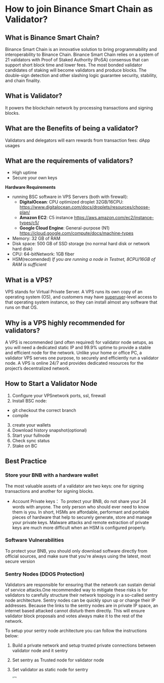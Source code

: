 # How to join Binance Smart Chain as Validator?

## What is Binance Smart Chain?

Binance Smart Chain is an innovative solution to bring programmability and interoperability to Binance Chain. Binance Smart Chain relies on a system of 21 validators with Proof of Staked Authority (PoSA) consensus that can support short block time and lower fees. The most bonded validator candidates of staking will become validators and produce blocks. The double-sign detection and other slashing logic guarantee security, stability, and chain finality.

## What is Validator?

It powers the blockchain network by processing transactions and signing blocks.

## What are the Benefits of being a validator?

Validators and delegators will earn rewards from transaction fees: dApp usages

## What are the requirements of validators?

* High uptime
* Secure your own keys

**Hardware Requirements**
* running BSC software in VPS Servers (both with firewall):
	* **DigitalOcean**: CPU optimized droplet 32GB/16CPU: https://www.digitalocean.com/docs/droplets/resources/choose-plan/
	* **Amazon EC2**: C5 instance https://aws.amazon.com/ec2/instance-types/c5/ 
	* **Google Cloud Engine**: General-purpose (N1) https://cloud.google.com/compute/docs/machine-types
*  Memory: 32 GB of RAM
*  Disk space: 500 GB of SSD storage (no normal hard disk or network hard disk)
*  CPU: 64-bitNetwork: 1GB fiber
*  HSM(recomended)
*If you are running a node in Testnet, 8CPU/16GB of RAM is sufficient*

## What is a VPS?

VPS stands for Virtual Private Server. A VPS runs its own copy of an operating system (OS), and customers may have [superuser](https://en.wikipedia.org/wiki/Superuser)-level access to that operating system instance, so they can install almost any software that runs on that OS. 

## Why is a VPS highly recommended for validators?

A VPS is recommended (and often required) for validator node setups, as you will need a dedicated static IP and 99.9% uptime to provide a stable and efficient node for the network. Unlike your home or office PC, a validator VPS serves one purpose, to securely and efficiently run a validator node. A VPS is online 24/7 and provides dedicated resources for the project’s decentralized network.

## How to Start a Validator Node
1. Configure your VPSnetwork ports, ssl, firewall
2. Install BSC node: 
* git checkout the correct branch
* compile
3. create your wallets
4. Download history snapshot(optional)
5. Start your fullnode
6. Check sync status
7. Stake on BC 

## Best Practice

### Store your BNB with a hardware wallet

The most valuable assets of a validator are two keys: one for signing transactions and another for signing blocks. 
* Account Private keys：
To protect your BNB, do not share your 24 words with anyone. The only person who should ever need to know them is you. In short, HSMs are affordable, performant and portable pieces of hardware that help to securely generate, store and manage your private keys. Malware attacks and remote extraction of private keys are much more difficult when an HSM is configured properly.

### Software Vulnerabilities
To protect your BNB, you should only download software directly from official sources, and make sure that you're always using the latest, most secure version

### Sentry Nodes (DDOS Protection)

Validators are responsible for ensuring that the network can sustain denial of service attacks.One recommended way to mitigate these risks is for validators to carefully structure their network topology in a so-called sentry node architecture.
Sentry nodes can be quickly spun up or change their IP addresses. Because the links to the sentry nodes are in private IP space, an internet based attacked cannot disturb them directly. This will ensure validator block proposals and votes always make it to the rest of the network.

To setup your sentry node architecture you can follow the instructions below:
1. Build a private network and setup trusted private connections between validator node and it sentry
2. Set sentry as Trusted node for validator node
3. Set validator as static node for sentry


   <img src="https://lh3.googleusercontent.com/w6notWcdyEXayM592WuI5xcpysFqgkwwBSX3sBZFIc34SHrKewZYlNMBMyGBPs375ez78i4gZmbnMyMn3Ry5s6Z6qTejatPYdDXL67moRhGmAQsjNNVF0CRZz10yznx13U34fKSc" alt="img" style="zoom:33%;" />
